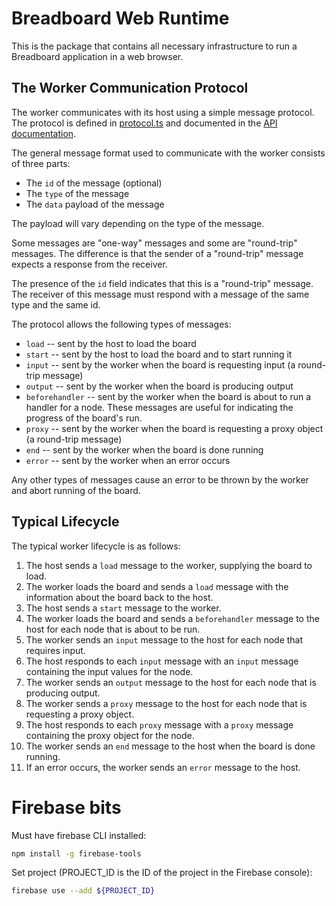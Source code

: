 # Breadboard Web Runtime

This is the package that contains all necessary infrastructure to run a Breadboard application in a web browser.

## The Worker Communication Protocol

The worker communicates with its host using a simple message protocol. The protocol is defined in [protocol.ts](src/protocol.ts) and documented in the [API documentation](docs/api/README.md).

The general message format used to communicate with the worker consists of three parts:

- The `id` of the message (optional)
- The `type` of the message
- The `data` payload of the message

The payload will vary depending on the type of the message.

Some messages are "one-way" messages and some are "round-trip" messages. The difference is that the sender of a "round-trip" message expects a response from the receiver.

The presence of the `id` field indicates that this is a "round-trip" message. The receiver of this message must respond with a message of the same type and the same id.

The protocol allows the following types of messages:

- `load` -- sent by the host to load the board
- `start` -- sent by the host to load the board and to start running it
- `input` -- sent by the worker when the board is requesting input (a round-trip message)
- `output` -- sent by the worker when the board is producing output
- `beforehandler` -- sent by the worker when the board is about to run a handler for a node. These messages are useful for indicating the progress of the board's run.
- `proxy` -- sent by the worker when the board is requesting a proxy object (a round-trip message)
- `end` -- sent by the worker when the board is done running
- `error` -- sent by the worker when an error occurs

Any other types of messages cause an error to be thrown by the worker and abort running of the board.

## Typical Lifecycle

The typical worker lifecycle is as follows:

1. The host sends a `load` message to the worker, supplying the board to load.
2. The worker loads the board and sends a `load` message with the information about the board back to the host.
3. The host sends a `start` message to the worker.
4. The worker loads the board and sends a `beforehandler` message to the host for each node that is about to be run.
5. The worker sends an `input` message to the host for each node that requires input.
6. The host responds to each `input` message with an `input` message containing the input values for the node.
7. The worker sends an `output` message to the host for each node that is producing output.
8. The worker sends a `proxy` message to the host for each node that is requesting a proxy object.
9. The host responds to each `proxy` message with a `proxy` message containing the proxy object for the node.
10. The worker sends an `end` message to the host when the board is done running.
11. If an error occurs, the worker sends an `error` message to the host.

# Firebase bits

Must have firebase CLI installed:

```bash
npm install -g firebase-tools
```

Set project (PROJECT_ID is the ID of the project in the Firebase console):

```bash
firebase use --add ${PROJECT_ID}
```
